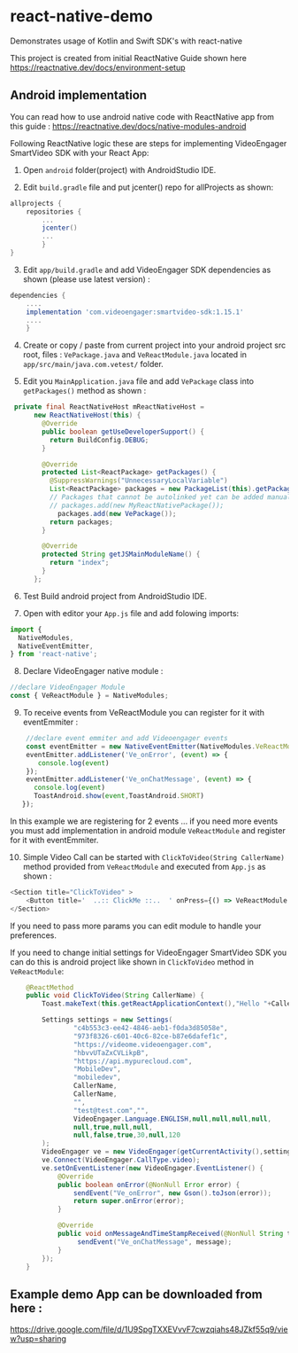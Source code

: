 # react-native-demo
Demonstrates usage of Kotlin and Swift SDK's with react-native

This project is created from initial ReactNative Guide shown here
https://reactnative.dev/docs/environment-setup

## Android implementation
You can read how to use android native code with ReactNative app from this guide : https://reactnative.dev/docs/native-modules-android

Following ReactNative logic these are steps for implementing VideoEngager SmartVideo SDK with your React App:

1. Open `android` folder(project) with AndroidStudio IDE.

2. Edit `build.gradle` file and put jcenter() repo for allProjects as shown:
```gradle
allprojects {
    repositories {
        ...
        jcenter()
        ...
        }
}
```

3. Edit `app/build.gradle` and add VideoEngager SDK dependencies as shown (please use latest version) :
```gradle
dependencies {
    ....
    implementation 'com.videoengager:smartvideo-sdk:1.15.1'
    ....
    }
```
4. Create or copy / paste from current project into your android project src root, files : `VePackage.java` and `VeReactModule.java` located in `app/src/main/java.com.vetest/` folder.

5. Edit you `MainApplication.java` file and add `VePackage` class into `getPackages()` method as shown :
```java
 private final ReactNativeHost mReactNativeHost =
      new ReactNativeHost(this) {
        @Override
        public boolean getUseDeveloperSupport() {
          return BuildConfig.DEBUG;
        }

        @Override
        protected List<ReactPackage> getPackages() {
          @SuppressWarnings("UnnecessaryLocalVariable")
          List<ReactPackage> packages = new PackageList(this).getPackages();
          // Packages that cannot be autolinked yet can be added manually here, for example:
          // packages.add(new MyReactNativePackage());
            packages.add(new VePackage());
          return packages;
        }

        @Override
        protected String getJSMainModuleName() {
          return "index";
        }
      };
```

6. Test Build android project from AndroidStudio IDE.

7. Open with editor your `App.js` file and add folowing imports:
```javascript
import {
  NativeModules,
  NativeEventEmitter,
} from 'react-native';
```

8. Declare VideoEngager native module :
```javascript
//declare VideoEngager Module
const { VeReactModule } = NativeModules;
```

9. To receive events from VeReactModule you can register for it with eventEmmiter :
```javascript
    //declare event emmiter and add Videoengager events
    const eventEmitter = new NativeEventEmitter(NativeModules.VeReactModule);
    eventEmitter.addListener('Ve_onError', (event) => {
       console.log(event) 
    });
    eventEmitter.addListener('Ve_onChatMessage', (event) => {
      console.log(event) 
      ToastAndroid.show(event,ToastAndroid.SHORT)
   });
```
In this example we are registering for 2 events ... if you need more events you must add implementation in android module `VeReactModule` and register for it with eventEmmiter.

10. Simple Video Call can be started with `ClickToVideo(String CallerName)` method provided from `VeReactModule` and executed from `App.js` as shown :
```javascript
<Section title="ClickToVideo" >
    <Button title='  ..:: ClickMe ::..  ' onPress={() => VeReactModule.ClickToVideo(this.userName)}/>
</Section>
```
If you need to pass more params you can edit module to handle your preferences.

If you need to change initial settings for VideoEngager SmartVideo SDK you can do this is android project like shown in `ClickToVideo` method in `VeReactModule`:
```java
    @ReactMethod
    public void ClickToVideo(String CallerName) {
        Toast.makeText(this.getReactApplicationContext(),"Hello "+CallerName,Toast.LENGTH_SHORT).show();

        Settings settings = new Settings(
                "c4b553c3-ee42-4846-aeb1-f0da3d85058e",
                "973f8326-c601-40c6-82ce-b87e6dafef1c",
                "https://videome.videoengager.com",
                "hbvvUTaZxCVLikpB",
                "https://api.mypurecloud.com",
                "MobileDev",
                "mobiledev",
                CallerName,
                CallerName,
                "",
                "test@test.com","",
                VideoEngager.Language.ENGLISH,null,null,null,null,
                null,true,null,null,
                null,false,true,30,null,120
        );
        VideoEngager ve = new VideoEngager(getCurrentActivity(),settings, VideoEngager.Engine.genesys );
        ve.Connect(VideoEngager.CallType.video);
        ve.setOnEventListener(new VideoEngager.EventListener() {
            @Override
            public boolean onError(@NonNull Error error) {
                sendEvent("Ve_onError", new Gson().toJson(error));
                return super.onError(error);
            }

            @Override
            public void onMessageAndTimeStampReceived(@NonNull String timestamp, @NonNull String message) {
                 sendEvent("Ve_onChatMessage", message);
            }
        });
    }
```

## Example demo App can be downloaded from here : 
https://drive.google.com/file/d/1U9SpgTXXEVvvF7cwzqiahs48JZkf55q9/view?usp=sharing